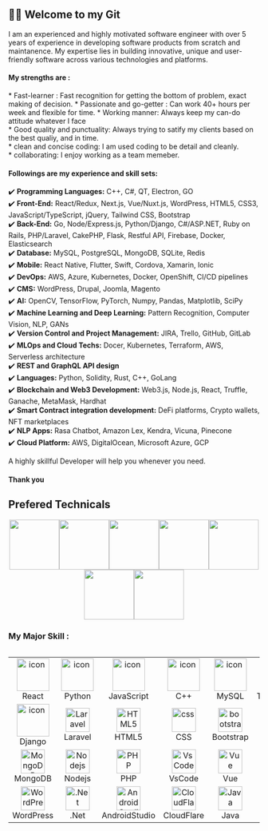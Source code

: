 <h2>🙋‍♂️ Welcome to my Git</h2>
I am an experienced and highly motivated software engineer with over 5 years of experience in developing software products from scratch and maintanence. My expertise lies in building innovative, unique and user-friendly software across various technologies and platforms.

 <h4>My strengths are :</h4>
  * Fast-learner : Fast recognition for getting the bottom of problem, exact making of decision.
  * Passionate and go-getter : Can work 40+ hours per week and flexible for time.
  * Working manner: Always keep my can-do attitude whatever I face<br>
  * Good quality and punctuality: Always trying to satify my clients based on the best qualiy, and in time.<br>
  * clean and concise coding: I am used coding to be detail and cleanly.<br>
  * collaborating: I enjoy working as a team memeber.<br>

 <h4>Followings are my experience and skill sets:</h4>
✔️ <b>Programming Languages:</b> C++, C#, QT, Electron, GO<br>
✔️ <b>Front-End:</b> React/Redux, Next.js, Vue/Nuxt.js, WordPress, HTML5, CSS3, JavaScript/TypeScript, jQuery, Tailwind CSS, Bootstrap<br>
✔️ <b>Back-End:</b> Go, Node/Express.js, Python/Django, C#/ASP.NET, Ruby on Rails, PHP/Laravel, CakePHP, Flask, Restful API, Firebase, Docker, Elasticsearch<br>
✔️ <b>Database:</b> MySQL, PostgreSQL, MongoDB, SQLite, Redis<br>
✔️ <b>Mobile:</b> React Native, Flutter, Swift, Cordova, Xamarin, Ionic<br>
✔️ <b>DevOps:</b> AWS, Azure, Kubernetes, Docker, OpenShift, CI/CD pipelines<br>
✔️ <b>CMS:</b> WordPress, Drupal, Joomla, Magento<br>
✔️ <b>AI:</b> OpenCV, TensorFlow, PyTorch, Numpy, Pandas, Matplotlib, SciPy<br>
✔️ <b>Machine Learning and Deep Learning:</b> Pattern Recognition, Computer Vision, NLP, GANs<br>
✔️ <b>Version Control and Project Management:</b> JIRA, Trello, GitHub, GitLab<br>
✔️ <b>MLOps and Cloud Techs:</b> Docer, Kubernetes, Terraform, AWS, Serverless architecture<br>
✔️ <b>REST and GraphQL API design</b><br>
✔️ <b>Languages:</b> Python, Solidity, Rust, C++, GoLang<br>
✔️ <b>Blockchain and Web3 Development:</b> Web3.js, Node.js, React, Truffle, Ganache, MetaMask, Hardhat<br>
✔️ <b>Smart Contract integration development:</b> DeFi platforms, Crypto wallets, NFT marketplaces<br>
✔️ <b>NLP Apps:</b> Rasa Chatbot, Amazon Lex, Kendra, Vicuna, Pinecone<br>
✔️ <b>Cloud Platform:</b> AWS, DigitalOcean, Microsoft Azure, GCP

A highly skillful Developer will help you whenever you need.<br>
<h4><b>Thank you</b></h4>

  ## Prefered Technicals
<p align="center">
  <img src="https://media3.giphy.com/media/ln7z2eWriiQAllfVcn/200w.webp" width="100"><img src="https://i.giphy.com/media/LMt9638dO8dftAjtco/200.webp" width="100"><img src="https://i.giphy.com/media/eNAsjO55tPbgaor7ma/200w.webp" width="100"><img src="https://i.giphy.com/media/VgGthkhUvGgOit7Y9i/200.webp" width="100"><img src="https://media3.giphy.com/media/kdFc8fubgS31b8DsVu/giphy.webp" width="100"><img src="https://i.giphy.com/media/KzJkzjggfGN5Py6nkT/200.webp" width="100"><img src="https://i.giphy.com/media/IdyAQJVN2kVPNUrojM/200.webp" width="100">
</p> 

###  My Major Skill :  
  <div style="display: flex; align-items: flex-start; align: center">
<table align="center">
  <tr>
    <td align="center" width="96">
        <a href="https://drive.google.com/file/d/1p2Y4xDEixiKGIndXhAvXaa1zQothjKoI/view?usp=sharing" ><img src="https://techstack-generator.vercel.app/react-icon.svg" alt="icon" width="65" height="65" /></a>
      <br>React
    </td>
    <td align="center" width="96">
      <a href="#macropower-tech">
        <img src="https://techstack-generator.vercel.app/python-icon.svg" alt="icon" width="65" height="65" />
      </a>
      <br>Python
    </td>
    <td align="center" width="96">
        <img src="https://techstack-generator.vercel.app/js-icon.svg" alt="icon" width="65" height="65" />
      <br>JavaScript
    </td>
    <td align="center" width="96">
        <img src="https://techstack-generator.vercel.app/cpp-icon.svg" alt="icon" width="65" height="65" />
      <br>C++
    </td>
    <td align="center" width="96">
        <img src="https://techstack-generator.vercel.app/mysql-icon.svg" alt="icon" width="65" height="65" />
      <br>MySQL
    </td>
    <td align="center" width="96">
        <img src="https://techstack-generator.vercel.app/ts-icon.svg" alt="icon" width="65" height="65" />
      <br>TypeScript
    </td>
    <td align="center" width="96">
        <img src="https://techstack-generator.vercel.app/csharp-icon.svg" alt="icon" width="65" height="65" />
      <br>C#
    </td>
  </tr>
  <tr>
  <td align="center" width="96">
        <img src="https://techstack-generator.vercel.app/django-icon.svg" alt="icon" width="65" height="65" />
      <br>Django
    <td align="center"  width="96">
        <img src="https://skillicons.dev/icons?i=laravel" width="48" height="48" alt="Laravel" />
      <br>Laravel
    </td>
    <td align="center"  width="96">
        <img src="https://skillicons.dev/icons?i=html" width="48" height="48" alt="HTML5" />
      <br>HTML5
    </td>
    <td align="center" width="96">
        <img src="https://skillicons.dev/icons?i=css" width="48" height="48" alt="css" />
      <br>CSS
    </td>
    <td align="center"  width="96">
        <img src="https://skillicons.dev/icons?i=bootstrap" width="48" height="48" alt="bootstrap" />
      <br>Bootstrap
    </td>
    <td align="center" width="96">
        <img src="https://skillicons.dev/icons?i=tailwind" width="48" height="48" alt="tailwind" />
      <br>Tailwind
    </td>
    <td align="center" width="96">
        <img src="https://skillicons.dev/icons?i=jquery" width="48" height="48" alt="jQuery" />
      <br>jQuery
    </td>
  </tr>
 <tr>
      <td align="center" width="96">
        <img src="https://skillicons.dev/icons?i=mongodb" width="48" height="48" alt="MongoDB" />
      <br>MongoDB
    </td>
        <td align="center" width="96">
        <img src="https://skillicons.dev/icons?i=nodejs" width="48" height="48" alt="Nodejs" />
      <br>Nodejs
      </td>
      </td>
    <td align="center" width="96">
        <img src="https://skillicons.dev/icons?i=php" width="48" height="48" alt="PHP" />
      <br>PHP
    </td>
            <td align="center" width="96">
        <img src="https://skillicons.dev/icons?i=vscode" width="48" height="48" alt="VsCode" />
      <br>VsCode
    </td>
              <td align="center" width="96">
        <img src="https://skillicons.dev/icons?i=vue" width="48" height="48" alt="Vue" />
      <br>Vue
    </td>
              <td align="center" width="96">
        <img src="https://skillicons.dev/icons?i=sass" width="48" height="48" alt="Sass" />
      <br>Sass
    </td>
    <td align="center" width="96">
        <img src="https://skillicons.dev/icons?i=postgres" width="48" height="48" alt="PostgreSQL" />
      <br>PostgreSQL
    </td>
 </tr>
 <tr>
     <td align="center" width="96">
        <img src="https://skillicons.dev/icons?i=wordpress" width="48" height="48" alt="WordPress" />
      <br>WordPress
    </td>
     <td align="center" width="96">
        <img src="https://skillicons.dev/icons?i=dotnet" width="48" height="48" alt=".Net" />
      <br>.Net
    </td>
     <td align="center" width="96">
        <img src="https://skillicons.dev/icons?i=androidstudio" width="48" height="48" alt="AndroidStudio" />
      <br>AndroidStudio
    </td>
     <td align="center" width="96">
        <img src="https://skillicons.dev/icons?i=cloudflare" width="48" height="48" alt="CloudFlare" />
      <br>CloudFlare
    </td>
     <td align="center" width="96">
        <img src="https://skillicons.dev/icons?i=java" width="48" height="48" alt="Java" />
      <br>Java
    </td>
     <td align="center" width="96">
        <img src="https://skillicons.dev/icons?i=go" width="48" height="48" alt="Go" />
      <br>Go
    </td>
     <td align="center" width="96">
        <img src="https://skillicons.dev/icons?i=unity" width="48" height="48" alt="Unity" />
      <br>Unity
    </td>
 </tr>
</table>
<br>
<br>
<!-- 
  ### :fire: My Stats :
![snow-dev-1004's GitHub stats](https://github-readme-stats.vercel.app/api?username=Gamy36428&show_icons=true&theme=radical)
 [![Top Langs](https://github-readme-stats.vercel.app/api/top-langs/?username=Gamy36428&layout=compact&theme=vision-friendly-dark)](https://github.com/anuraghazra/github-readme-stats)
  [![snow-dev-1004's GitHub Streak](http://github-readme-streak-stats.herokuapp.com?user=Gamy36428&theme=dark&background=000000)](https://git.io/streak-stats) -->

